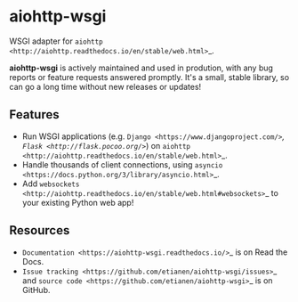 aiohttp-wsgi
============

WSGI adapter for `aiohttp <http://aiohttp.readthedocs.io/en/stable/web.html>`_.

**aiohttp-wsgi** is actively maintained and used in prodution, with any bug reports or feature requests answered promptly. It's a small, stable library, so can go a long time without new releases or updates!


Features
--------

-   Run WSGI applications (e.g. `Django <https://www.djangoproject.com/>`_, `Flask <http://flask.pocoo.org/>`_) on `aiohttp <http://aiohttp.readthedocs.io/en/stable/web.html>`_.
-   Handle thousands of client connections, using `asyncio <https://docs.python.org/3/library/asyncio.html>`_.
-   Add `websockets <http://aiohttp.readthedocs.io/en/stable/web.html#websockets>`_ to your existing Python web app!


Resources
---------

-   `Documentation <https://aiohttp-wsgi.readthedocs.io/>`_ is on Read the Docs.
-   `Issue tracking <https://github.com/etianen/aiohttp-wsgi/issues>`_ and `source code <https://github.com/etianen/aiohttp-wsgi>`_ is on GitHub.
